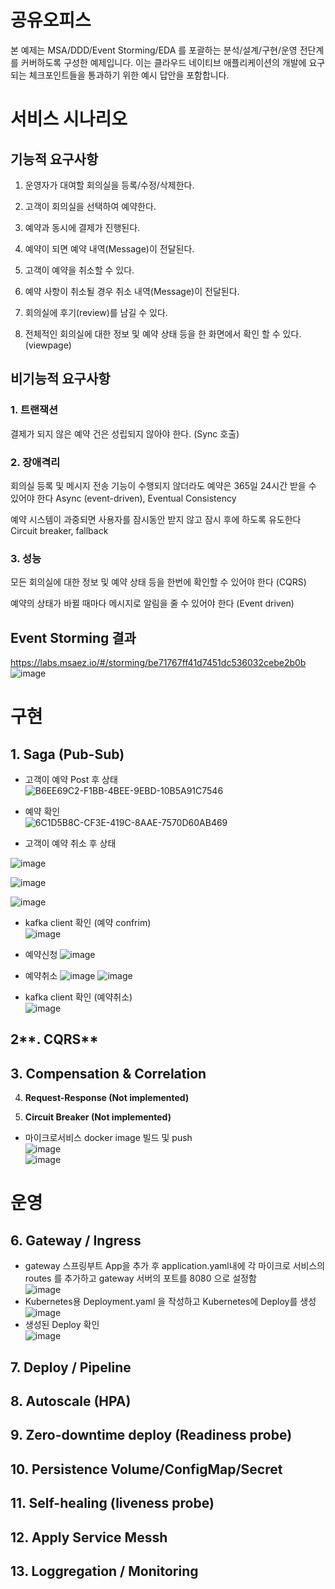 # 공유오피스

본 예제는 MSA/DDD/Event Storming/EDA 를 포괄하는 분석/설계/구현/운영 전단계를 커버하도록 구성한 예제입니다. 이는 클라우드 네이티브 애플리케이션의 개발에 요구되는 체크포인트들을 통과하기 위한 예시 답안을 포함합니다.

# 서비스 시나리오

## 기능적 요구사항

1. 운영자가 대여할 회의실을 등록/수정/삭제한다.

2. 고객이 회의실을 선택하여 예약한다.

3. 예약과 동시에 결제가 진행된다.

4. 예약이 되면 예약 내역(Message)이 전달된다.

5. 고객이 예약을 취소할 수 있다.

6. 예약 사항이 취소될 경우 취소 내역(Message)이 전달된다.

7. 회의실에 후기(review)를 남길 수 있다.

8. 전체적인 회의실에 대한 정보 및 예약 상태 등을 한 화면에서 확인 할 수 있다.(viewpage)

## 비기능적 요구사항

### 1. 트랜잭션

결제가 되지 않은 예약 건은 성립되지 않아야 한다. (Sync 호출)

### 2. 장애격리

회의실 등록 및 메시지 전송 기능이 수행되지 않더라도 예약은 365일 24시간 받을 수 있어야 한다 Async (event-driven), Eventual Consistency

예약 시스템이 과중되면 사용자를 잠시동안 받지 않고 잠시 후에 하도록 유도한다 Circuit breaker, fallback

### 3. 성능

모든 회의실에 대한 정보 및 예약 상태 등을 한번에 확인할 수 있어야 한다 (CQRS)

예약의 상태가 바뀔 때마다 메시지로 알림을 줄 수 있어야 한다 (Event driven)

## Event Storming 결과
https://labs.msaez.io/#/storming/be71767ff41d7451dc536032cebe2b0b
![image](https://user-images.githubusercontent.com/110404800/217167811-8b93f630-db6e-455c-81cc-e66fd1de6c4a.png)


# 구현

## **1. Saga (Pub-Sub)**

- 고객이 예약 Post 후 상태  
![B6EE69C2-F1BB-4BEE-9EBD-10B5A91C7546](https://user-images.githubusercontent.com/110404800/217155674-56bf206d-2b75-47f0-9e91-e761c7968241.png)

- 예약 확인  
![6C1D5B8C-CF3E-419C-8AAE-7570D60AB469](https://user-images.githubusercontent.com/110404800/217157122-42712965-f3ea-4934-8cd5-9dc83f013286.png)

- 고객이 예약 취소 후 상태

![image](https://user-images.githubusercontent.com/110404800/217180959-89714891-c155-4cef-b8fc-8c75f8a65c30.png)

![image](https://user-images.githubusercontent.com/110404800/217181185-6ca9e498-95a3-40d1-83ac-74914e06da01.png)

![image](https://user-images.githubusercontent.com/110404800/217181247-0683ccc6-f6d3-495d-bed4-cd8570a2ae87.png)

- kafka client 확인 (예약 confrim)  
  ![image](https://user-images.githubusercontent.com/110404800/217182228-8e2684c4-cf4b-4e35-8f96-2257640d7fc3.png)

- 예약신청
![image](https://user-images.githubusercontent.com/110404800/217183342-00a6f199-7896-4ad1-a41a-076d1fa1fb1b.png)

- 예약취소
![image](https://user-images.githubusercontent.com/110404800/217183878-9030dfab-1f4c-4dbd-9af4-5212e170a83d.png)
![image](https://user-images.githubusercontent.com/110404800/217183913-39a7323c-d762-49bc-b738-dbf3289a348e.png)

- kafka client 확인 (예약취소)  
![image](https://user-images.githubusercontent.com/110404800/217183960-05e8cef5-4d05-4e60-82b7-53f3b60a63d1.png)


## 2**. CQRS**

## 3. **Compensation & Correlation**

4. **Request-Response (Not implemented)**

5. **Circuit Breaker (Not implemented)**


- 마이크로서비스 docker image 빌드 및 push  
  ![image](https://user-images.githubusercontent.com/110404800/217187118-1d2ca7c5-2e12-4740-b3f4-8defac86f7a7.png)  
  ![image](https://user-images.githubusercontent.com/110404800/217189910-56deef09-d9d1-4868-9efa-5033963e4f07.png)
  
  
# 운영


## 6. **Gateway / Ingress**
- gateway 스프링부트 App을 추가 후 application.yaml내에 각 마이크로 서비스의 routes 를 추가하고 gateway 서버의 포트를 8080 으로 설정함  
  ![image](https://user-images.githubusercontent.com/110404800/217177210-e416b6e4-d290-41bf-9adc-479cbeaf4e3f.png)
- Kubernetes용 Deployment.yaml 을 작성하고 Kubernetes에 Deploy를 생성  
  ![image](https://user-images.githubusercontent.com/110404800/217177485-396da718-ab7c-40c6-8533-975126ee9122.png)
- 생성된 Deploy 확인  
  ![image](https://user-images.githubusercontent.com/110404800/217283758-c343d1df-3940-4365-9b82-26b1ba0ed5ed.png)


## 7. **Deploy / Pipeline**

## 8. **Autoscale (HPA)**

## 9. **Zero-downtime deploy (Readiness probe)**

## 10. **Persistence Volume/ConfigMap/Secret**

## 11. **Self-healing (liveness probe)**

## 12. **Apply Service Messh**

## 13. **Loggregation / Monitoring**
